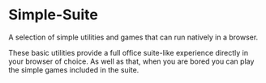 # Simple-Suite
A selection of simple utilities and games that can run natively in a browser.

These basic utilities provide a full office suite-like experience directly in your browser of choice.
As well as that, when you are bored you can play the simple games included in the suite.

